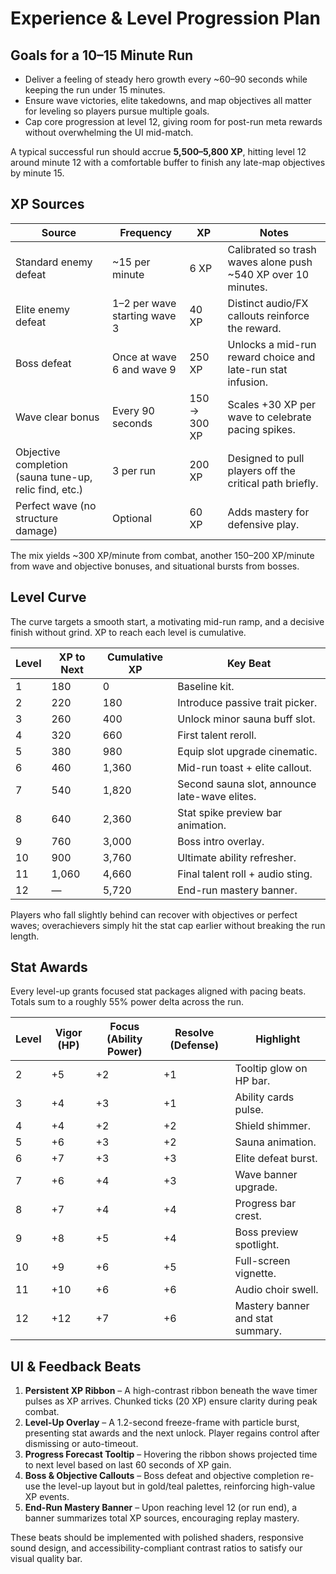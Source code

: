 # Experience & Level Progression Plan

## Goals for a 10–15 Minute Run
- Deliver a feeling of steady hero growth every ~60–90 seconds while keeping the run under 15 minutes.
- Ensure wave victories, elite takedowns, and map objectives all matter for leveling so players pursue multiple goals.
- Cap core progression at level 12, giving room for post-run meta rewards without overwhelming the UI mid-match.

A typical successful run should accrue **5,500–5,800 XP**, hitting level 12 around minute 12 with a comfortable buffer to finish any late-map objectives by minute 15.

## XP Sources
| Source | Frequency | XP | Notes |
| --- | --- | --- | --- |
| Standard enemy defeat | ~15 per minute | 6 XP | Calibrated so trash waves alone push ~540 XP over 10 minutes.
| Elite enemy defeat | 1–2 per wave starting wave 3 | 40 XP | Distinct audio/FX callouts reinforce the reward.
| Boss defeat | Once at wave 6 and wave 9 | 250 XP | Unlocks a mid-run reward choice and late-run stat infusion.
| Wave clear bonus | Every 90 seconds | 150 → 300 XP | Scales +30 XP per wave to celebrate pacing spikes.
| Objective completion (sauna tune-up, relic find, etc.) | 3 per run | 200 XP | Designed to pull players off the critical path briefly.
| Perfect wave (no structure damage) | Optional | 60 XP | Adds mastery for defensive play.

The mix yields ~300 XP/minute from combat, another 150–200 XP/minute from wave and objective bonuses, and situational bursts from bosses.

## Level Curve
The curve targets a smooth start, a motivating mid-run ramp, and a decisive finish without grind. XP to reach each level is cumulative.

| Level | XP to Next | Cumulative XP | Key Beat |
| --- | --- | --- | --- |
| 1 | 180 | 0 | Baseline kit.
| 2 | 220 | 180 | Introduce passive trait picker.
| 3 | 260 | 400 | Unlock minor sauna buff slot.
| 4 | 320 | 660 | First talent reroll.
| 5 | 380 | 980 | Equip slot upgrade cinematic.
| 6 | 460 | 1,360 | Mid-run toast + elite callout.
| 7 | 540 | 1,820 | Second sauna slot, announce late-wave elites.
| 8 | 640 | 2,360 | Stat spike preview bar animation.
| 9 | 760 | 3,000 | Boss intro overlay.
| 10 | 900 | 3,760 | Ultimate ability refresher.
| 11 | 1,060 | 4,660 | Final talent roll + audio sting.
| 12 | — | 5,720 | End-run mastery banner.

Players who fall slightly behind can recover with objectives or perfect waves; overachievers simply hit the stat cap earlier without breaking the run length.

## Stat Awards
Every level-up grants focused stat packages aligned with pacing beats. Totals sum to a roughly 55% power delta across the run.

| Level | Vigor (HP) | Focus (Ability Power) | Resolve (Defense) | Highlight |
| --- | --- | --- | --- | --- |
| 2 | +5 | +2 | +1 | Tooltip glow on HP bar.
| 3 | +4 | +3 | +1 | Ability cards pulse.
| 4 | +4 | +2 | +2 | Shield shimmer.
| 5 | +6 | +3 | +2 | Sauna animation.
| 6 | +7 | +3 | +3 | Elite defeat burst.
| 7 | +6 | +4 | +3 | Wave banner upgrade.
| 8 | +7 | +4 | +4 | Progress bar crest.
| 9 | +8 | +5 | +4 | Boss preview spotlight.
| 10 | +9 | +6 | +5 | Full-screen vignette.
| 11 | +10 | +6 | +6 | Audio choir swell.
| 12 | +12 | +7 | +6 | Mastery banner and stat summary.

## UI & Feedback Beats
1. **Persistent XP Ribbon** – A high-contrast ribbon beneath the wave timer pulses as XP arrives. Chunked ticks (20 XP) ensure clarity during peak combat.
2. **Level-Up Overlay** – A 1.2-second freeze-frame with particle burst, presenting stat awards and the next unlock. Player regains control after dismissing or auto-timeout.
3. **Progress Forecast Tooltip** – Hovering the ribbon shows projected time to next level based on last 60 seconds of XP gain.
4. **Boss & Objective Callouts** – Boss defeat and objective completion re-use the level-up layout but in gold/teal palettes, reinforcing high-value XP events.
5. **End-Run Mastery Banner** – Upon reaching level 12 (or run end), a banner summarizes total XP sources, encouraging replay mastery.

These beats should be implemented with polished shaders, responsive sound design, and accessibility-compliant contrast ratios to satisfy our visual quality bar.
